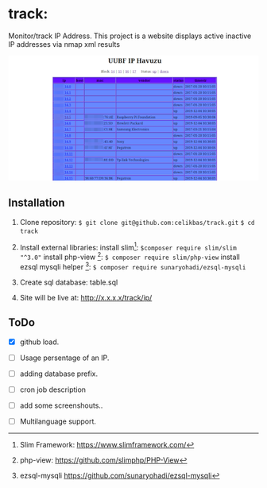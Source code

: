 # track: 
Monitor/track IP Address. This project is a website displays active inactive IP addresses via nmap xml results

![](track_screenshout.png)

## Installation


1. Clone repository:
   ``` $ git clone git@github.com:celikbas/track.git ```
   ``` $ cd track ```

2. Install external libraries:
   install slim[^1]: 
    ``` $composer require slim/slim "^3.0" ```
   install php-view [^2]: 
   ``` $ composer require slim/php-view ```
    install ezsql mysqli helper [^3]:
   ``` $ composer require sunaryohadi/ezsql-mysqli ```

3. Create sql database: table.sql

4. Site will be live at:
   http://x.x.x.x/track/ip/


## ToDo

- [x] github load.
- [ ] Usage persentage of an IP.
- [ ] adding database prefix.
- [ ] cron job description
- [ ] add some screenshouts..
- [ ] Multilanguage support.



[^1]:  Slim Framework: https://www.slimframework.com/ 
[^2]:  php-view: https://github.com/slimphp/PHP-View 
[^3]:  ezsql-mysqli https://github.com/sunaryohadi/ezsql-mysqli 

